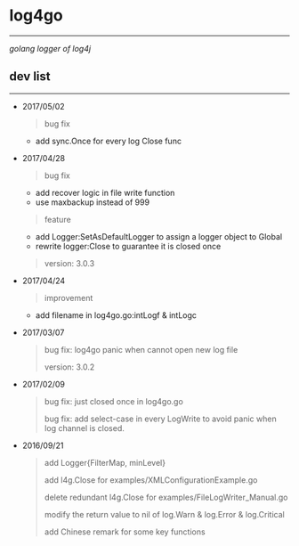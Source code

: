 # log4go #
---
*golang logger of log4j*

## dev list ##
---

- 2017/05/02
    > bug fix
    * add sync.Once for every log Close func

- 2017/04/28
    > bug fix
    * add recover logic in file write function
    * use maxbackup instead of 999
    > feature
    * add Logger:SetAsDefaultLogger to assign a logger object to Global
    * rewrite logger:Close to guarantee it is closed once
    > version: 3.0.3

- 2017/04/24
    > improvement
    * add filename in log4go.go:intLogf & intLogc
   

- 2017/03/07
	> bug fix: log4go panic when cannot open new log file
	>
	> version: 3.0.2
	
- 2017/02/09
	> bug fix: just closed once in log4go.go
	>
	> bug fix: add select-case in every LogWrite to avoid panic when log channel is closed.


- 2016/09/21
	> add Logger{FilterMap, minLevel}
	>
	> add l4g.Close for examples/XMLConfigurationExample.go
	>
	> delete redundant l4g.Close for examples/FileLogWriter_Manual.go
	>
	> modify the return value to nil of log.Warn & log.Error & log.Critical
	>
	> add Chinese remark for some key functions

